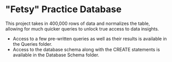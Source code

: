 <h1>"Fetsy" Practice Database</h1>

This project takes in 400,000 rows of data and normalizes the table, allowing for much quicker queries to unlock true access to data insights.

- Access to a few pre-written queries as well as their results is available in the Queries folder.
- Access to the database schema along with the CREATE statements is available in the Database Schema folder.
